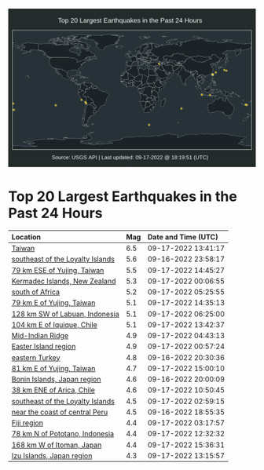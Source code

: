 ![Map](./map.png)

# Top 20 Largest Earthquakes in the Past 24 Hours

| Location | Mag | Date and Time (UTC) |
|:---|:---|:---|
| [Taiwan](https://earthquake.usgs.gov/earthquakes/eventpage/us7000i8ui) | 6.5 | 09-17-2022 13:41:17 |
| [southeast of the Loyalty Islands](https://earthquake.usgs.gov/earthquakes/eventpage/us7000i8pw) | 5.6 | 09-16-2022 23:58:17 |
| [79 km ESE of Yujing, Taiwan](https://earthquake.usgs.gov/earthquakes/eventpage/us7000i8v9) | 5.5 | 09-17-2022 14:45:27 |
| [Kermadec Islands, New Zealand](https://earthquake.usgs.gov/earthquakes/eventpage/us7000i8py) | 5.3 | 09-17-2022 00:06:55 |
| [south of Africa](https://earthquake.usgs.gov/earthquakes/eventpage/us7000i8re) | 5.2 | 09-17-2022 05:25:55 |
| [79 km E of Yujing, Taiwan](https://earthquake.usgs.gov/earthquakes/eventpage/us7000i8v0) | 5.1 | 09-17-2022 14:35:13 |
| [128 km SW of Labuan, Indonesia](https://earthquake.usgs.gov/earthquakes/eventpage/us7000i8rv) | 5.1 | 09-17-2022 06:25:00 |
| [104 km E of Iquique, Chile](https://earthquake.usgs.gov/earthquakes/eventpage/us7000i8uf) | 5.1 | 09-17-2022 13:42:37 |
| [Mid-Indian Ridge](https://earthquake.usgs.gov/earthquakes/eventpage/us7000i8r8) | 4.9 | 09-17-2022 04:43:13 |
| [Easter Island region](https://earthquake.usgs.gov/earthquakes/eventpage/us7000i8qd) | 4.9 | 09-17-2022 00:57:24 |
| [eastern Turkey](https://earthquake.usgs.gov/earthquakes/eventpage/us7000i8nr) | 4.8 | 09-16-2022 20:30:36 |
| [81 km E of Yujing, Taiwan](https://earthquake.usgs.gov/earthquakes/eventpage/us7000i8vi) | 4.7 | 09-17-2022 15:00:10 |
| [Bonin Islands, Japan region](https://earthquake.usgs.gov/earthquakes/eventpage/us7000i8nk) | 4.6 | 09-16-2022 20:00:09 |
| [38 km ENE of Arica, Chile](https://earthquake.usgs.gov/earthquakes/eventpage/us7000i8tr) | 4.6 | 09-17-2022 10:50:45 |
| [southeast of the Loyalty Islands](https://earthquake.usgs.gov/earthquakes/eventpage/us7000i8qx) | 4.5 | 09-17-2022 02:59:15 |
| [near the coast of central Peru](https://earthquake.usgs.gov/earthquakes/eventpage/us7000i8mp) | 4.5 | 09-16-2022 18:55:35 |
| [Fiji region](https://earthquake.usgs.gov/earthquakes/eventpage/us7000i8qy) | 4.4 | 09-17-2022 03:17:57 |
| [78 km N of Pototano, Indonesia](https://earthquake.usgs.gov/earthquakes/eventpage/us7000i8u6) | 4.4 | 09-17-2022 12:32:32 |
| [168 km W of Itoman, Japan](https://earthquake.usgs.gov/earthquakes/eventpage/us7000i8vf) | 4.4 | 09-17-2022 15:36:31 |
| [Izu Islands, Japan region](https://earthquake.usgs.gov/earthquakes/eventpage/us7000i8ub) | 4.3 | 09-17-2022 13:15:57 |
